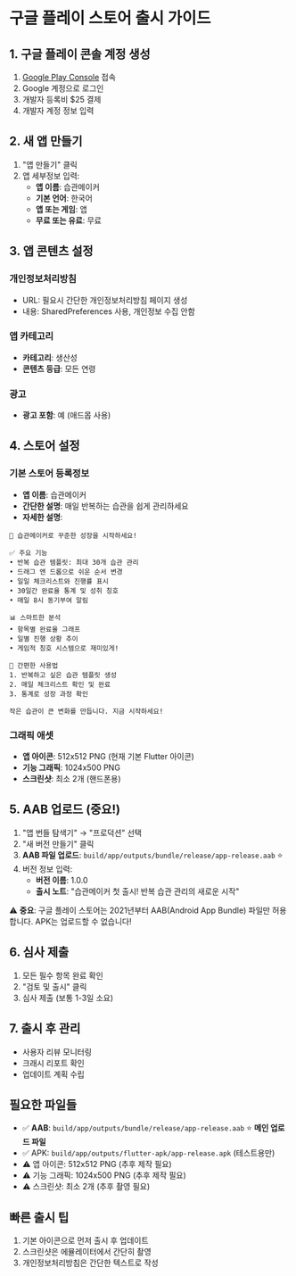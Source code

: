 # 구글 플레이 스토어 출시 가이드

## 1. 구글 플레이 콘솔 계정 생성
1. [Google Play Console](https://play.google.com/console) 접속
2. Google 계정으로 로그인
3. 개발자 등록비 $25 결제
4. 개발자 계정 정보 입력

## 2. 새 앱 만들기
1. "앱 만들기" 클릭
2. 앱 세부정보 입력:
   - **앱 이름**: 습관메이커
   - **기본 언어**: 한국어
   - **앱 또는 게임**: 앱
   - **무료 또는 유료**: 무료

## 3. 앱 콘텐츠 설정
### 개인정보처리방침
- URL: 필요시 간단한 개인정보처리방침 페이지 생성
- 내용: SharedPreferences 사용, 개인정보 수집 안함

### 앱 카테고리
- **카테고리**: 생산성
- **콘텐츠 등급**: 모든 연령

### 광고
- **광고 포함**: 예 (애드몹 사용)

## 4. 스토어 설정
### 기본 스토어 등록정보
- **앱 이름**: 습관메이커
- **간단한 설명**: 매일 반복하는 습관을 쉽게 관리하세요
- **자세한 설명**:
```
🌟 습관메이커로 꾸준한 성장을 시작하세요!

✅ 주요 기능
• 반복 습관 템플릿: 최대 30개 습관 관리
• 드래그 앤 드롭으로 쉬운 순서 변경
• 일일 체크리스트와 진행률 표시
• 30일간 완료율 통계 및 성취 칭호
• 매일 8시 동기부여 알림

📊 스마트한 분석
• 항목별 완료율 그래프
• 일별 진행 상황 추이
• 게임적 칭호 시스템으로 재미있게!

🎯 간편한 사용법
1. 반복하고 싶은 습관 템플릿 생성
2. 매일 체크리스트 확인 및 완료
3. 통계로 성장 과정 확인

작은 습관이 큰 변화를 만듭니다. 지금 시작하세요!
```

### 그래픽 애셋
- **앱 아이콘**: 512x512 PNG (현재 기본 Flutter 아이콘)
- **기능 그래픽**: 1024x500 PNG
- **스크린샷**: 최소 2개 (핸드폰용)

## 5. AAB 업로드 (중요!)
1. "앱 번들 탐색기" → "프로덕션" 선택
2. "새 버전 만들기" 클릭
3. **AAB 파일 업로드**: `build/app/outputs/bundle/release/app-release.aab` ⭐
4. 버전 정보 입력:
   - **버전 이름**: 1.0.0
   - **출시 노트**: "습관메이커 첫 출시! 반복 습관 관리의 새로운 시작"

⚠️ **중요**: 구글 플레이 스토어는 2021년부터 AAB(Android App Bundle) 파일만 허용합니다. APK는 업로드할 수 없습니다!

## 6. 심사 제출
1. 모든 필수 항목 완료 확인
2. "검토 및 출시" 클릭
3. 심사 제출 (보통 1-3일 소요)

## 7. 출시 후 관리
- 사용자 리뷰 모니터링
- 크래시 리포트 확인
- 업데이트 계획 수립

## 필요한 파일들
- ✅ **AAB**: `build/app/outputs/bundle/release/app-release.aab` ⭐ **메인 업로드 파일**
- ✅ APK: `build/app/outputs/flutter-apk/app-release.apk` (테스트용만)
- ⚠️ 앱 아이콘: 512x512 PNG (추후 제작 필요)
- ⚠️ 기능 그래픽: 1024x500 PNG (추후 제작 필요)
- ⚠️ 스크린샷: 최소 2개 (추후 촬영 필요)

## 빠른 출시 팁
1. 기본 아이콘으로 먼저 출시 후 업데이트
2. 스크린샷은 에뮬레이터에서 간단히 촬영
3. 개인정보처리방침은 간단한 텍스트로 작성 